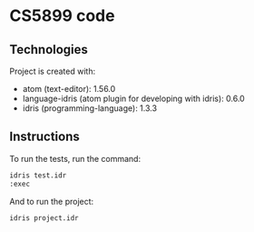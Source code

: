 # CS5899 code

## Technologies
Project is created with:
* atom (text-editor): 1.56.0
* language-idris (atom plugin for developing with idris): 0.6.0
* idris (programming-language): 1.3.3

## Instructions

To run the tests, run the command:

```bash
idris test.idr
:exec
```

And to run the project:

```bash
idris project.idr
```
